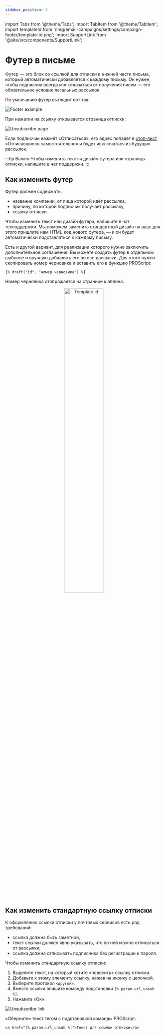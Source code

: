 ```yaml
---
sidebar_position: 5
---
```


import Tabs from '@theme/Tabs';
import TabItem from '@theme/TabItem';
import templateId from '/img/email-campaigns/settings/campaign-footer/template-id.png';
import SupportLink from '@site/src/components/SupportLink';

# Футер в письме

Футер — это блок со ссылкой для отписки в нижней части письма, который автоматически добавляется к каждому письму. Он нужен, чтобы подписчик всегда мог отказаться от получения писем — это обязательное условие легальных рассылок.

По умолчанию футер выглядит вот так: <br/>

![Footer example](/img/email-campaigns/settings\campaign-footer/footer-example.png)

При нажатии на ссылку открывается страница отписки:<br/>

![Unsubscribe page](/img/email-campaigns/settings\campaign-footer/unsubscribe-page.png)

Если подписчик нажмёт «Отписаться», его адрес попадёт в [стоп-лист](https://docs.sendsay.ru/subscribers/contacts/stop-lists) «Отписавшиеся самостоятельно» и будет исключаться из будущих рассылок.

:::tip Важно
Чтобы изменить текст и дизайн футера или страницы отписки, <SupportLink>напишите в чат поддержки</SupportLink>.
:::

## Как изменить футер

Футер должен содержать:

- название компании, от лица которой идёт рассылка,
- причину, по которой подписчик получает рассылку,
- ссылку отписки.

Чтобы изменить текст или дизайн футера, <SupportLink>напишите в чат техподдержки</SupportLink>. Мы поможем заменить стандартный дизайн на ваш: для этого пришлите нам HTML-код нового футера, — и он будет автоматически подставляться к каждому письму.

Есть и другой вариант, для реализации которого нужно заключить дополнительное соглашение. Вы можете создать футер в отдельном шаблоне и вручную добавлять его во все рассылки. Для этого нужно скопировать номер черновика и вставить его в функцию PROScript:

```
[% draft("id", "номер черновика") %]
```

Номер черновика отображается на странице шаблона:

<p align="center">
  <img width="50%" src={templateId} alt="Template id" />
</p>

## Как изменить стандартную ссылку отписки

К оформлению ссылки отписки у почтовых сервисов есть ряд требований:

- ссылка должна быть заметной,
- текст ссылки должен явно указывать, что по ней можно отписаться от рассылки,
- ссылка должна отписывать подписчика без регистрации и пароля.

Чтобы изменить стандартную ссылку отписки:

<Tabs>
<TabItem value="key1" label="В блочном редакторе">

1. Выделите текст, на который хотите «повесить» ссылку отписки.
2. Добавьте к этому элементу ссылку, нажав на иконку с цепочкой.
3. Выберите протокол `<другой>`.
4. Вместо ссылки впишите команду подстановки `[% param.url_unsub %]`.
5. Нажмите «Ок».

![Unsubscribe link](/img/email-campaigns/settings/campaign-footer/unsubscribe-link.gif)

</TabItem>
<TabItem value="key2" label="В HTML-редакторе">

«Оберните» текст тегом с подстановкой команды PROScript:

```
<a href="[% param.url_unsub %]">Текст для ссылки отписки</a>
```

</TabItem>
</Tabs>
